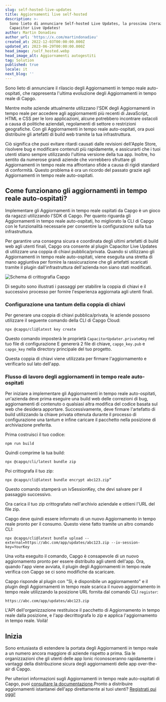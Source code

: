```yaml
---
slug: self-hosted-live-updates
title: Aggiornamenti live self-hosted
description: >-
  Sono lieto di annunciare Self-hosted Live Updates, la prossima iterazione di
  Capacitor Live Updates!
author: Martin Donadieu
author_url: 'https://x.com/martindonadieu'
created_at: 2022-12-03T00:00:00.000Z
updated_at: 2023-06-29T00:00:00.000Z
head_image: /self_hosted.webp
head_image_alt: Aggiornamenti autogestiti
tag: Solution
published: true
locale: it
next_blog: ''
---
```


Sono lieto di annunciare il rilascio degli Aggiornamenti in tempo reale auto-ospitati, che rappresenta l'ultima evoluzione degli Aggiornamenti in tempo reale di Capgo.

Mentre molte aziende attualmente utilizzano l'SDK degli Aggiornamenti in tempo reale per accedere agli aggiornamenti più recenti di JavaScript, HTML e CSS per le loro applicazioni, alcune potrebbero incontrare ostacoli a causa di politiche aziendali, regolamenti di settore o restrizioni geografiche. Con gli Aggiornamenti in tempo reale auto-ospitati, ora puoi distribuire gli artefatti di build web tramite la tua infrastruttura.

Ciò significa che puoi evitare ritardi causati dalle revisioni dell'Apple Store, risolvere bug e modificare contenuti più rapidamente, e assicurarti che i tuoi utenti stiano sempre utilizzando l'ultima versione della tua app. Inoltre, ho sentito da numerose grandi aziende che vorrebbero sfruttare gli Aggiornamenti in tempo reale ma affrontano sfide a causa di rigidi standard di conformità. Questo problema è ora un ricordo del passato grazie agli Aggiornamenti in tempo reale auto-ospitati.

## Come funzionano gli aggiornamenti in tempo reale auto-ospitati?

Implementare gli Aggiornamenti in tempo reale ospitati da Capgo è un gioco da ragazzi utilizzando l'SDK di Capgo. Per quanto riguarda gli Aggiornamenti in tempo reale auto-ospitati, ho migliorato la CLI di Capgo con le funzionalità necessarie per consentire la configurazione sulla tua infrastruttura.

Per garantire una consegna sicura e coordinata degli ultimi artefatti di build web agli utenti finali, Capgo ora consente al plugin Capacitor Live Updates di utilizzare una coppia di chiavi pubblica/privata. Quando si utilizzano gli Aggiornamenti in tempo reale auto-ospitati, viene eseguita una stretta di mano aggiuntiva per fornire la rassicurazione che gli artefatti scaricati tramite il plugin dall'infrastruttura dell'azienda non siano stati modificati.

![Schema di crittografia Capgo](/encryption_flow.webp)

Di seguito sono illustrati i passaggi per stabilire la coppia di chiavi e il successivo processo per fornire l'esperienza aggiornata agli utenti finali.

### Configurazione una tantum della coppia di chiavi

Per generare una coppia di chiavi pubblica/privata, le aziende possono utilizzare il seguente comando della CLI di Capgo Cloud:

```shell
npx @capgo/cli@latest key create
```

Questo comando imposterà le proprietà `CapacitorUpdater.privateKey` nel tuo file di configurazione
E genererà 2 file di chiave, `capgo_key.pub` e `capgo_key` nella directory principale del tuo progetto.

Questa coppia di chiavi viene utilizzata per firmare l'aggiornamento e verificarlo sul lato dell'app.

### Flusso di lavoro degli aggiornamenti in tempo reale auto-ospitati

Per iniziare a implementare gli Aggiornamenti in tempo reale auto-ospitati, un'azienda deve prima eseguire una build web delle correzioni di bug, aggiornamenti di contenuto o qualsiasi altra modifica del codice basata sul web che desidera apportare. Successivamente, deve firmare l'artefatto di build utilizzando la chiave privata ottenuta durante il processo di configurazione una tantum e infine caricare il pacchetto nella posizione di archiviazione preferita.

Prima costruisci il tuo codice:
```shell
npm run build
```

Quindi comprime la tua build:
```shell
npx @capgo/cli/latest bundle zip
```

Poi crittografa il tuo zip:

```shell
npx @capgo/cli@latest bundle encrypt abc123.zip”
```

Questo comando stamperà un ivSessionKey, che devi salvare per il passaggio successivo.

Ora carica il tuo zip crittografato nell'archivio aziendale e ottieni l'URL del file zip.

Capgo deve quindi essere informato di un nuovo Aggiornamento in tempo reale pronto per il consumo. Questo viene fatto tramite un altro comando CLI:

```shell
npx @capgo/cli@latest bundle upload --external=https://abc.com/app/updates/abc123.zip --iv-session-key=YourKey
```

Una volta eseguito il comando, Capgo è consapevole di un nuovo aggiornamento pronto per essere distribuito agli utenti dell'app. Ora, quando l'app viene avviata, il plugin degli Aggiornamenti in tempo reale verifica con Capgo se ci sono modifiche da scaricare.

Capgo risponde al plugin con "Sì, è disponibile un aggiornamento" e il plugin degli Aggiornamenti in tempo reale scarica il nuovo aggiornamento in tempo reale utilizzando la posizione URL fornita dal comando CLI `register`:

```shell
https://abc.com/app/updates/abc123.zip
```

L'API dell'organizzazione restituisce il pacchetto di Aggiornamento in tempo reale dalla posizione, e l'app decrittografa lo zip e applica l'aggiornamento in tempo reale. Voilà!

## Inizia

Sono entusiasta di estendere la portata degli Aggiornamenti in tempo reale a un numero ancora maggiore di aziende rispetto a prima. Sia le organizzazioni che gli utenti delle app Ionic riconosceranno rapidamente i vantaggi della distribuzione sicura degli aggiornamenti delle app over-the-air di Capgo.

Per ulteriori informazioni sugli Aggiornamenti in tempo reale auto-ospitati di Capgo, puoi [consultare la documentazione](/docs/tooling/cli/#upload-version).Pronto a distribuire aggiornamenti istantanei dell'app direttamente ai tuoi utenti? [Registrati qui oggi!](/register/)